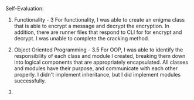 Self-Evaluation:

1. Functionality - 3
For functionality, I was able to create an enigma class that is able to encrypt a message and decrypt the encryption. In addition, there are runner files that respond to CLI for for encrypt and decrypt. I was unable to complete the cracking method.

1. Object Oriented Programming - 3.5
For OOP, I was able to identify the responsibility of each class and module I created, breaking them down into logical components that are appropriately encapsulated. All classes and modules have their purpose, and communicate with each other properly. I didn't implement inheritance, but I did implement modules successfully.

1. 

